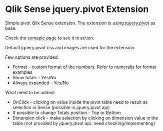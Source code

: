 Qlik Sense jquery.pivot Extension
=================================

Simple pivot Qlik Sense extension. 
The extension is using [jquery.pivot](https://github.com/janusschmidt/jquery.pivot) as base.

Check the [exmaple page](http://metalogic.dk/jquery.pivot/demo/demo.htm) to see it in action. 

Default jquery.pivot css and images are used for the extension.

Few options are provided:
* Format - custom format of the numbers. Refer to [numeraljs](http://numeraljs.com) for format examples
* Show totals - Yes/No
* Always expanded - Yes/No

What need to be added:
* OnClick - clicking on value inside the pivot table need to result as selection in Sense (possible in jquery.pivot api)
* If possible to change Totals position - Top or Bottom
* Dimension click - make selection by clicking on dimension value in the table (not provided by jquery.pivot api. need checking/implementing)

